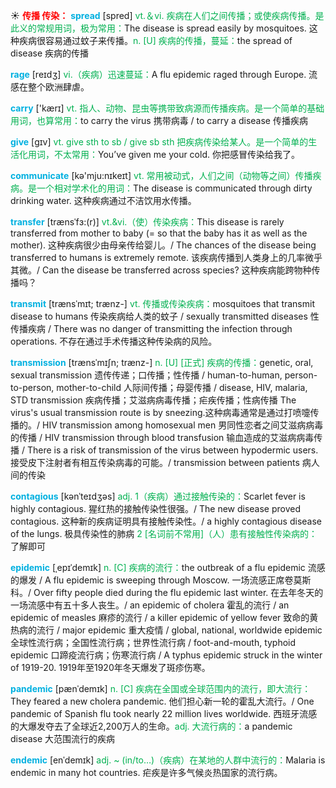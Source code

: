 ☀ <font color="red">**传播 传染：**</font>
<font color="sky blue">**spread**</font> [spred] 
<font color="#00b050">vt.＆vi. 疾病在人们之间传播；或使疾病传播。是此义的常规用词，极为常用：</font>The disease is spread easily by mosquitoes. 这种疾病很容易通过蚊子来传播。<font color="#00b050">n. [U] 疾病的传播，蔓延：</font>the spread of disease 疾病的传播
           
<font color="sky blue">**rage**</font> [reɪdʒ]
<font color="#00b050">vi.（疾病）迅速蔓延：</font>A flu epidemic raged through Europe. 流感在整个欧洲肆虐。

<font color="sky blue">**carry**</font> ['kærɪ] 
<font color="#00b050">vt. 指人、动物、昆虫等携带致病源而传播疾病。是一个简单的基础用词，也算常用：</font>to carry the virus 携带病毒 / to carry a disease 传播疾病

<font color="sky blue">**give**</font> [ɡɪv] 
<font color="#00b050">vt. give sth to sb / give sb sth 把疾病传染给某人。是一个简单的生活化用词，不太常用：</font>You’ve given me your cold. 你把感冒传染给我了。

<font color="sky blue">**communicate**</font> [kə'mju:nɪkeɪt] 
<font color="#00b050">vt. 常用被动式，人们之间（动物等之间）传播疾病。是一个相对学术化的用词：</font>The disease is communicated through dirty drinking water. 这种疾病通过不洁饮用水传播。
             
<font color="sky blue">**transfer**</font> [trænsˈfɜ:(r)]
<font color="#00b050">vt.&vi.（使）传染疾病：</font>This disease is rarely transferred from mother to baby (= so that the baby has it as well as the mother). 这种疾病很少由母亲传给婴儿。/ The chances of the disease being transferred to humans is extremely remote. 该疾病传播到人类身上的几率微乎其微。/ Can the disease be transferred across species? 这种疾病能跨物种传播吗？         

<font color="sky blue">**transmit**</font> [trænsˈmɪt; trænz-]
<font color="#00b050">vt. 传播或传染疾病：</font>mosquitoes that transmit disease to humans 传染疾病给人类的蚊子 / sexually transmitted diseases 性传播疾病 / There was no danger of transmitting the infection through operations. 不存在通过手术传播这种传染病的风险。           
           
<font color="sky blue">**transmission**</font> [trænsˈmɪʃn; trænz-]
<font color="#00b050">n. [U] [正式] 疾病的传播：</font>genetic, oral, sexual transmission 遗传传递；口传播；性传播 / human-to-human, person-to-person, mother-to-child 人际间传播；母婴传播 / disease, HIV, malaria, STD transmission 疾病传播；艾滋病病毒传播；疟疾传播；性病传播 The virus's usual transmission route is by sneezing.这种病毒通常是通过打喷嚏传播的。/ HIV transmission among homosexual men 男同性恋者之间艾滋病病毒的传播 / HIV transmission through blood transfusion 输血造成的艾滋病病毒传播 / There is a risk of transmission of the virus between hypodermic users. 接受皮下注射者有相互传染病毒的可能。/ transmission between patients 病人间的传染

<font color="sky blue">**contagious**</font> [kənˈteɪdʒəs]
<font color="#00b050">adj. 1（疾病）通过接触传染的：</font>Scarlet fever is highly contagious. 猩红热的接触传染性很强。/ The new disease proved contagious. 这种新的疾病证明具有接触传染性。/ a highly contagious disease of the lungs. 极具传染性的肺病 <font color="#00b050">2 [名词前不常用]（人）患有接触性传染病的：</font>了解即可
           
<font color="sky blue">**epidemic**</font> [ˌepɪˈdemɪk]
<font color="#00b050">n. [C] 疾病的流行：</font>the outbreak of a flu epidemic 流感的爆发 / A flu epidemic is sweeping through Moscow. 一场流感正席卷莫斯科。/ Over fifty people died during the flu epidemic last winter. 在去年冬天的一场流感中有五十多人丧生。/ an epidemic of cholera 霍乱的流行 / an epidemic of measles 麻疹的流行 / a killer epidemic of yellow fever 致命的黄热病的流行 / major epidemic 重大疫情 / global, national, worldwide epidemic 全球性流行病；全国性流行病；世界性流行病 / foot-and-mouth, typhoid epidemic 口蹄疫流行病；伤寒流行病 / A typhus epidemic struck in the winter of 1919-20. 1919年至1920年冬天爆发了斑疹伤寒。

<font color="sky blue">**pandemic**</font> [pænˈdemɪk]
<font color="#00b050">n. [C] 疾病在全国或全球范围内的流行，即大流行：</font>They feared a new cholera pandemic. 他们担心新一轮的霍乱大流行。/ One pandemic of Spanish flu took nearly 22 million lives worldwide. 西班牙流感的大爆发夺去了全球近2,200万人的生命。<font color="#00b050">adj. 大流行病的：</font>a pandemic disease 大范围流行的疾病
          
<font color="sky blue">**endemic**</font> [enˈdemɪk]
<font color="#00b050">adj. ~ (in/to…)（疾病）在某地的人群中流行的：</font>Malaria is endemic in many hot countries. 疟疾是许多气候炎热国家的流行病。



